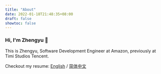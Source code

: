 ```yaml
---
title: "About"
date: 2022-01-18T21:48:35+08:00
draft: false
showtoc: false
---
```


### Hi, I'm Zhengyu 👋

This is Zhengyu, Software Development Engineer at Amazon, previously at Timi Studios Tencent.

Checkout my resume: [English](https://raw.githubusercontent.com/ZintrulCre/hugo-site/master/resources/Resume-Zhengyu-Chen.pdf) / [简体中文](https://raw.githubusercontent.com/ZintrulCre/hugo-site/0847a435dc57574f789c6e20ad1b849e2fac59d2/resources/%E7%AE%80%E5%8E%86-%E9%99%88%E6%AD%A3%E5%AE%87.pdf)
